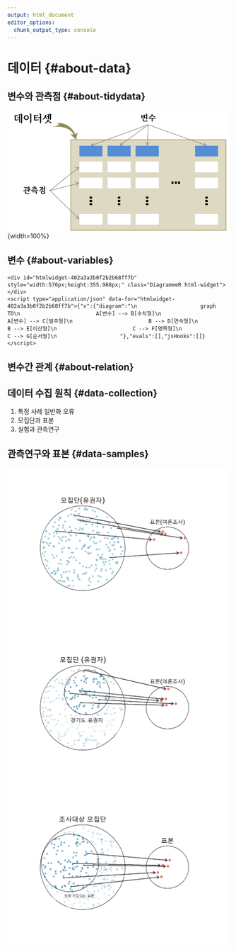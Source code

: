 ```yaml
---
output: html_document
editor_options: 
  chunk_output_type: console
---
```





# 데이터 {#about-data}


## 변수와 관측점  {#about-tidydata}

![](fig/dataset.png){width=100%}

## 변수 {#about-variables}


```{=html}
<div id="htmlwidget-402a3a3b0f2b2b68ff7b" style="width:576px;height:355.968px;" class="DiagrammeR html-widget"></div>
<script type="application/json" data-for="htmlwidget-402a3a3b0f2b2b68ff7b">{"x":{"diagram":"\n                    graph TD\n                        A[변수] --> B[수치형]\n                        A[변수] --> C[범주형]\n                        B --> D[연속형]\n                        B --> E[이산형]\n                        C --> F[명목형]\n                        C --> G[순서형]\n                    "},"evals":[],"jsHooks":[]}</script>
```


## 변수간 관계 {#about-relation}



## 데이터 수집 원칙 {#data-collection}
 

1. 특정 사례 일반화 오류
1. 모집단과 표본
1. 실험과 관측연구


## 관측연구와 표본 {#data-samples}



<img src="02-data_files/figure-html/sampling-1.png" width="576" style="display: block; margin: auto;" />


<img src="02-data_files/figure-html/sampling-stratified-1.png" width="576" style="display: block; margin: auto;" />



<img src="02-data_files/figure-html/sampling-conept-1.png" width="576" style="display: block; margin: auto;" />

